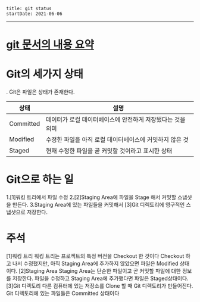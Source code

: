 ```
title: git status
startDate: 2021-06-06
```
---

# [git 문서의 내용 요약](https://git-scm.com/book/ko/v2/%EC%8B%9C%EC%9E%91%ED%95%98%EA%B8%B0-Git-%EA%B8%B0%EC%B4%88)     

# Git의 세가지 상태
. Git은 파일은 상태가 존재한다.

|상태|설명|
|---|---|
|Committed|데이터가 로컬 데이터베이스에 안전하게 저장됐다는 것을 의미|
|Modified|수정한 파일을 아직 로컬 데이터베이스에 커밋하지 않은 것| 
|Staged |현재 수정한 파일을 곧 커밋할 것이라고 표시한 상태|

# Git으로 하는 일
1.[1]워킹 트리에서 파일 수정
2.[2]Staging Area에 파일을 Stage 해서 커밋할 스냅샷을 만든다. 
3.Staging Area에 있는 파일들을 커밋해서 [3]Git 디렉토리에 영구적인 스냅샷으로 저장한다.

# 주석
[1]워킹 트리
	워킹 트리는 프로젝트의 특정 버전을 Checkout 한 것이다
     Checkout 하고 나서 수정했지만, 아직 Staging Area에 추가하지 않았으면 파일은 Modified 상태이다.
[2]Staging Area
	Staging Area는 단순한 파일이고 곧 커밋할 파일에 대한 정보를 저장한다.
    파일을 수정하고 Staging Area에 추가했다면 파일은 Staged상태이다.
[3]Git 디렉토리
	다른 컴퓨터에 있는 저장소를 Clone 할 때 Git 디렉토리가 만들어진다.
    Git 디렉토리에 있는 파일들은 Committed 상태이다

